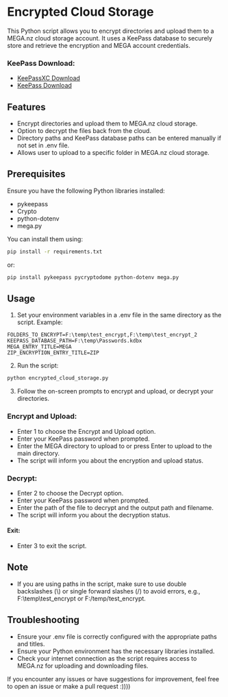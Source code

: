 # Encrypted Cloud Storage

This Python script allows you to encrypt directories and upload them to a MEGA.nz cloud storage account. It uses a KeePass database to securely store and retrieve the encryption and MEGA account credentials.

### KeePass Download:
- [KeePassXC Download](https://keepassxc.org/download/)
- [KeePass Download](https://keepass.info/download.html)

## Features

- Encrypt directories and upload them to MEGA.nz cloud storage.
- Option to decrypt the files back from the cloud.
- Directory paths and KeePass database paths can be entered manually if not set in .env file.
- Allows user to upload to a specific folder in MEGA.nz cloud storage.

## Prerequisites

Ensure you have the following Python libraries installed:
- pykeepass
- Crypto
- python-dotenv
- mega.py

You can install them using:

```bash
pip install -r requirements.txt
```
or:
```bash
pip install pykeepass pycryptodome python-dotenv mega.py
```

## Usage

1. Set your environment variables in a .env file in the same directory as the script. Example:

```plaintext
FOLDERS_TO_ENCRYPT=F:\temp\test_encrypt,F:\temp\test_encrypt_2
KEEPASS_DATABASE_PATH=F:\temp\Passwords.kdbx
MEGA_ENTRY_TITLE=MEGA
ZIP_ENCRYPTION_ENTRY_TITLE=ZIP
```

2. Run the script:

```bash
python encrypted_cloud_storage.py
```

3. Follow the on-screen prompts to encrypt and upload, or decrypt your directories.

### Encrypt and Upload:

- Enter 1 to choose the Encrypt and Upload option.
- Enter your KeePass password when prompted.
- Enter the MEGA directory to upload to or press Enter to upload to the main directory.
- The script will inform you about the encryption and upload status.

### Decrypt:

- Enter 2 to choose the Decrypt option.
- Enter your KeePass password when prompted.
- Enter the path of the file to decrypt and the output path and filename.
- The script will inform you about the decryption status.

#### Exit:

- Enter 3 to exit the script.

## Note

- If you are using paths in the script, make sure to use double backslashes (\\) or single forward slashes (/) to avoid errors, e.g., F:\\temp\\test_encrypt or F:/temp/test_encrypt.

## Troubleshooting

- Ensure your .env file is correctly configured with the appropriate paths and titles.
- Ensure your Python environment has the necessary libraries installed.
- Check your internet connection as the script requires access to MEGA.nz for uploading and downloading files.

If you encounter any issues or have suggestions for improvement, feel free to open an issue or make a pull request :))))